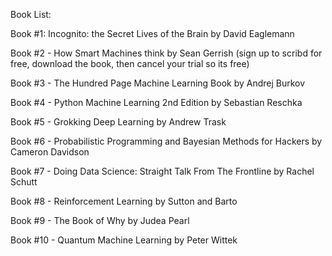 Book List:

Book #1: Incognito: the Secret Lives of the Brain by David Eaglemann

Book #2 - How Smart Machines think by Sean Gerrish (sign up to scribd for free, download the book, then cancel your trial so its free)

Book #3 - The Hundred Page Machine Learning Book by Andrej Burkov 

Book #4 - Python Machine Learning 2nd Edition by Sebastian Reschka

Book #5 - Grokking Deep Learning by Andrew Trask

Book #6 - Probabilistic Programming and Bayesian Methods for Hackers by Cameron Davidson

Book #7 - Doing Data Science: Straight Talk From The Frontline by Rachel Schutt

Book #8 - Reinforcement Learning by Sutton and Barto

Book #9 - The Book of Why by Judea Pearl

Book #10 - Quantum Machine Learning by Peter Wittek